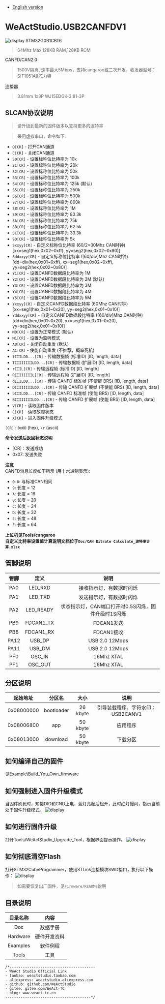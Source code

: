 * [English version](./README.md)
# WeActStudio.USB2CANFDV1
![display](Images/1.png)
STM32G0B1CBT6  
> 64Mhz Max,128KB RAM,128KB ROM

CANFD/CAN2.0  
> 1500V隔离, 速率最大5Mbps，支持cangaroo或二次开发，收发器型号：SIT1051A&芯力特

连接器  
> 3.81mm 1x3P WJ15EDGK-3.81-3P

## SLCAN协议说明
> 请升级到最新的固件版本以支持更多的波特率

> 采用虚拟串口，命令如下:
- `O[CR]` - 打开CAN通道
- `C[CR]` - 关闭CAN通道
- `S0[CR]` - 设置标称位比特率为 10k
- `S1[CR]` - 设置标称位比特率为 20k
- `S2[CR]` - 设置标称位比特率为 50k
- `S3[CR]` - 设置标称位比特率为 100k
- `S4[CR]` - 设置标称位比特率为 125k (默认)
- `S5[CR]` - 设置标称位比特率为 250k
- `S6[CR]` - 设置标称位比特率为 500k
- `S7[CR]` - 设置标称位比特率为 800k
- `S8[CR]` - 设置标称位比特率为 1M
- `S9[CR]` - 设置标称位比特率为 83.3k
- `SA[CR]` - 设置标称位比特率为 75k
- `SB[CR]` - 设置标称位比特率为 62.5k
- `SC[CR]` - 设置标称位比特率为 33.3k
- `SD[CR]` - 设置标称位比特率为 5k
- `Sxxyy[CR]` - 自定义标称位比特率 (60/2=30Mhz CAN时钟) [xx=seg1(hex,0x02~0xff), yy=seg2(hex,0x02~0x80)]
- `Sddxxyy[CR]` - 自定义标称位比特率 ([60/div]Mhz CAN时钟) [dd=div(hex,0x01~0xff), xx=seg1(hex,0x02~0xff), yy=seg2(hex,0x02~0x80)]
- `Y1[CR]` - 设置CANFD数据段比特率为 1M
- `Y2[CR]` - 设置CANFD数据段比特率为 2M (默认)
- `Y3[CR]` - 设置CANFD数据段比特率为 3M
- `Y4[CR]` - 设置CANFD数据段比特率为 4M
- `Y5[CR]` - 设置CANFD数据段比特率为 5M
- `Yxxyy[CR]` - 自定义CANFD数据段比特率 (60Mhz CAN时钟) [xx=seg1(hex,0x01~0x20), yy=seg2(hex,0x01~0x10)]
- `Yddxxyy[CR]` - 自定义CANFD数据段比特率 ([60/div]Mhz CAN时钟) [dd=div(hex,0x01~0x20), xx=seg1(hex,0x01~0x20), yy=seg2(hex,0x01~0x10)]
- `M0[CR]` - 设置为正常模式 (默认)
- `M1[CR]` - 设置为监听模式
- `A0[CR]` - 关闭自动重发 (默认)
- `A1[CR]` - 使能自动重发 (不推荐，概率死机) 
- `tIIILDD...[CR]` - 传输数据帧 (标准ID) [ID, length, data]
- `TIIIIIIIILDD...[CR]` - 传输数据帧 (扩展ID) [ID, length, data]
- `rIIIL[CR]` - 传输远程帧 (标准ID) [ID, length]
- `RIIIIIIIIL[CR]` - 传输远程帧 (扩展ID) [ID, length]
- `dIIILDD...[CR]` - 传输 CANFD 标准帧 (不使能 BRS) [ID, length, data]
- `DIIIIIIIILDD...[CR]` - 传输 CANFD 扩展帧 (不使能 BRS) [ID, length, data]
- `bIIILDD...[CR]` - 传输 CANFD 标准帧 (使能 BRS) [ID, length, data]
- `BIIIIIIIILDD...[CR]` - 传输 CANFD 扩展帧 (使能 BRS) [ID, length, data]
- `V[CR]` - 读取固件版本
- `E[CR]` - 读取故障状态
- `X[CR]` - 进入固件升级模式

`[CR]` : `0x0D` (hex), `\r` (ascii)

**命令发送后返回状态说明**  
- [CR]：发送成功  
- 0x07: 发送失败

**注意**  
CANFD消息长度如下所示 (用十六进制表示):
- `0-8`: 与标准CAN相同
- `9`: 长度 = 12
- `A`: 长度 = 16
- `B`: 长度 = 20
- `C`: 长度 = 24
- `D`: 长度 = 32
- `E`: 长度 = 48
- `F`: 长度 = 64

**上位机见Tools/cangaroo**  
**自定义比特率设置值计算说明文档位于`Doc/CAN Bitrate Calculate_波特率计算.xlsx`**

## 管脚说明
|管脚|定义|说明|
| :--:|:--:|:--:|
|PA0|LED_RXD|接收指示灯，有数据时闪烁|
|PA1|LED_TXD|发送指示灯，有数据时闪烁|
|PA2|LED_READY|状态指示灯，CAN端口打开时0.5S闪烁，固件升级时1S闪烁|
|PB9|FDCAN1_TX|FDCAN1发送|
|PB8|FDCAN1_RX|FDCAN1接收|
|PA12|USB_DP|USB 2.0 12Mbps|
|PA11|USB_DM|USB 2.0 12Mbps|
|PF0|OSC_IN|16Mhz XTAL|
|PF1|OSC_OUT|16Mhz XTAL|

## 分区说明
|起始地址|分区名|大小|说明|
|:--:|:--:|:--:|:--:|
|0x08000000|bootloader|26 kbyte|引导装载程序，字符水印：USB2CANV1|
|0x08006800|app|50 kbyte|应用程序|
|0x08013000|download|50 kbyte|下载分区|

## 如何编译自己的固件
见Example\Build_You_Own_firmware

## 如何强制进入固件升级模式
当固件刷死时，短接DIO和GND上电，蓝灯亮起后松开，此时红灯慢闪，指示当前处于固件升级模式。
![display](Images/SWD.jpg)

## 如何进行固件升级
打开Tools/WeActStudio_Upgrade_Tool，根据界面提示操作。
![display](Images/WeActStudio_Upgrade_Tool_zh.png)

## 如何彻底清空Flash
打开STM32CubeProgrammer，使用STLink连接模块SWD接口，执行以下操作：
![display](Images/flash_erase.png)
> 如需要恢复出厂固件，见`Firmware/README`说明

## 目录说明
|目录名称|内容|
| :--:|:--:|
|Doc|数据手册|
|Hardware| 硬件开发资料|
|Examples|软件例程|
|Tools|工具|

```
/*---------------------------------------
- WeAct Studio Official Link
- taobao: weactstudio.taobao.com
- aliexpress: weactstudio.aliexpress.com
- github: github.com/WeActStudio
- gitee: gitee.com/WeAct-TC
- blog: www.weact-tc.cn
---------------------------------------*/
```